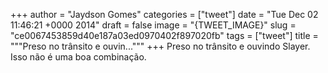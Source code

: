 
+++
author = "Jaydson Gomes"
categories = ["tweet"]
date = "Tue Dec 02 11:46:21 +0000 2014"
draft = false
image = "{TWEET_IMAGE}"
slug = "ce0067453859d40e187a03ed0970402f897020fb"
tags = ["tweet"]
title = """Preso no trânsito e ouvin..."""
+++
Preso no trânsito e ouvindo Slayer. Isso não é uma boa combinação.
